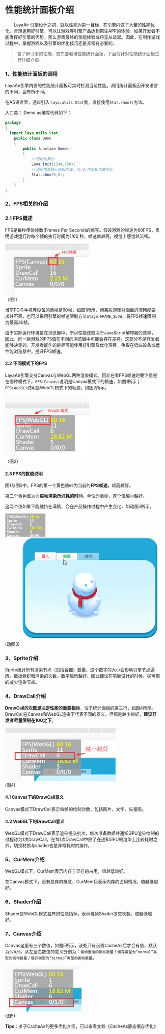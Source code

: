 # 性能统计面板介绍     

　　LayaAir 引擎设计之初，就以性能为第一目标，在引擎内做了大量的性能优化。合理运用好引擎，可以让游戏等引擎产品达到原生APP的体验。如果开发者不能发挥好引擎的优势，那么游戏最终的性能体验或将无从谈起。因此，在制作游戏过程中，掌握游戏以及引擎的优化技巧还是非常有必要的。



> 要了解引擎的性能，首先要看懂性能统计面板，下面将针对性能统计面板进行详细介绍。



### 1、性能统计面板的调用

LayaAir引擎内置的性能统计面板可实时检测当前性能。调用统计面板因开发语言的不同，会有所不同。

在AS语言里，通过引入 `laya.utils.Stat`类，直接使用`Stat.show()`方法。

入口类： Demo.as编写代码如下：

```java
package
{
  import laya.utils.Stat;
	public class Demo
	{	
		public function Demo()
		{
          	//初始化舞台
			Laya.init(1334,750);
          	//调用性能统计面板方法，(0,0)为面板位置坐标
			Stat.show(0,0); 
		}
	}
}
```



### 2、FPS相关的介绍

### 2.1  FPS概述

FPS是每秒传输帧数(Frames Per Second)的缩写。假设游戏的帧速为60FPS，表明游戏运行时每个帧的执行时间为1/60 秒。帧速值越高，视觉上感觉越流畅。

![图1](img/1.png)<br />	（图1）

当前PC与手机等设备的满帧是60帧，如图1所示，但某些游戏对画面的流畅度要求并不高，也可以采用引擎的帧速限制方法`Stage.FRAME_SLOW`，将FPS帧速限制为最高30帧。

由于实际运行环境是在浏览器中，所以性能还取决于JavaScript解释器的效率，因此，同一款游戏的FPS值在不同的浏览器中可能会存在差异。这部分不是开发者能够决定的，开发者能作的是尽可能使用好引擎及优化项目，争取在低端设备或低性能浏览器中，提升FPS帧速。 

#### 2.2 不同模式下的FPS

LayaAir引擎支持Canvas与WebGL两种渲染模式。因此在看FPS帧速时要注意是在哪种模式下，`FPS(Canvas)`说明是Canvas模式下的帧速，如图1所示；`FPS(WebGL)`说明是WebGL模式下的帧速，如图2所示。

![图片2.png](img/2.png)<br />	（图2）

#### 2.3  FPS的数值说明

图1与图2中，FPS的第一个黄色值`60`为当前的**FPS帧速**，越高越好。

第二个黄色值`16`为**每帧渲染所消耗的时间**，单位为毫秒，这个值越小越好。

这两个值如果不能维持在满帧，会在产品操作过程中产生变化，如动图3所示。

![动图3](img/3.gif) <br /> (动图3)





###  3、Sprite介绍

Sprite统计所有渲染节点（包括容器）数量，这个数字的大小会影响引擎节点遍历，数据组织和渲染的次数。数字越低越好。因此建议在项目设计的时候，尽可能的减少渲染节点。





### 4、DrawCall介绍

 **DrawCall的次数是决定性能的重要指标**，位于统计面板的第三行，如图4所示。DrawCall在Canvas和WebGL渲染下代表不同的意义，但都是越少越好，**建议开发者尽量限制在100之下**。

![图4](img/4.png) <br /> (图4)



#### 4.1 Canvas下的DrawCall意义

 Canvas模式下DrawCall表示每帧的绘制次数，包括图片、文字、矢量图。

#### 4.2 WebGL下的DrawCall意义

WebGL模式下DrawCall表示渲染提交批次，每次准备数据并通知GPU渲染绘制的过程称为1次DrawCall，在每1次DrawCall中除了在通知GPU的渲染上比较耗时之外，切换材质与shader也是非常耗时的操作。



### 5、CurMem介绍

WebGL模式下，CurMem表示内存与显存的占用，值越低越好。

在Canvas模式下，没有显存的概念，CurMem只表示内存的占用情况，值越低越好。



### 6、Shader介绍

Shader是WebGL模式独有的性能指标，表示每帧Shader提交次数，值越低越好。



### 7、Canvas介绍

Canvas这里有三个数值，如图5所示，该处只有设置CacheAs后才会有值，默认为`0/0/0`。从左至右数值的意义分别为：`每帧重绘的画布数量` / `缓存类型为“normal”类型的画布数量` / `缓存类型为“bitmap”类型的画布数量`。


![图5](img/5.png) <br /> (图5)


**Tips**：关于CacheAs的更多优化介绍，可以查看文档《CacheAs静态缓存优化》





 